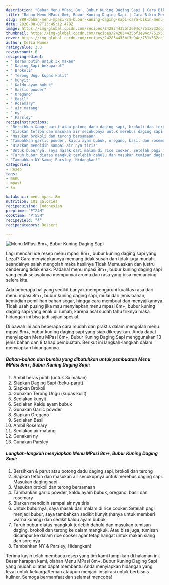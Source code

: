 ```yaml
---
description: "Bahan Menu MPasi 8m+, Bubur Kuning Daging Sapi | Cara Bikin Menu MPasi 8m+, Bubur Kuning Daging Sapi Yang Mudah Dan Praktis"
title: "Bahan Menu MPasi 8m+, Bubur Kuning Daging Sapi | Cara Bikin Menu MPasi 8m+, Bubur Kuning Daging Sapi Yang Mudah Dan Praktis"
slug: 889-bahan-menu-mpasi-8m-bubur-kuning-daging-sapi-cara-bikin-menu-mpasi-8m-bubur-kuning-daging-sapi-yang-mudah-dan-praktis
date: 2020-08-07T13:45:12.478Z
image: https://img-global.cpcdn.com/recipes/242834435bf3e94c/751x532cq70/menu-mpasi-8m-bubur-kuning-daging-sapi-foto-resep-utama.jpg
thumbnail: https://img-global.cpcdn.com/recipes/242834435bf3e94c/751x532cq70/menu-mpasi-8m-bubur-kuning-daging-sapi-foto-resep-utama.jpg
cover: https://img-global.cpcdn.com/recipes/242834435bf3e94c/751x532cq70/menu-mpasi-8m-bubur-kuning-daging-sapi-foto-resep-utama.jpg
author: Celia Nunez
ratingvalue: 3.3
reviewcount: 6
recipeingredient:
- " beras putih untuk 3x makan"
- " Daging Sapi bekuparut"
- " Brokoli"
- " Terong Ungu kupas kulit"
- " kunyit"
- " Kaldu ayam bubuk"
- " Garlic powder"
- " Oregano"
- " Basil"
- " Rosemary"
- " air matang"
- " ny"
- " Parsley"
recipeinstructions:
- "Bersihkan &amp; parut atau potong dadu daging sapi, brokoli dan terong"
- "Siapkan teflon dan masukan air secukupnya untuk merebus daging sapi. Masukan daging sapi."
- "Masukan brokoli dan terong bersamaan"
- "Tambahkan garlic powder, kaldu ayam bubuk, oregano, basil dan rosemary"
- "Biarkan mendidih sampai air nya tiris"
- "Untuk buburnya, saya masak dari malam di rice cooker. Setelah pagi menjadi bubur, saya tambahkan sedikit kunyit (hanya untuk memberi warna kuning) dan sedikit kaldu ayam bubuk"
- "Taruh bubur diatas mangkuk terlebih dahulu dan masukan tumisan daging, brokoli dan terong ke dalam mangkuk. Atau bisa juga, tumisan dicampur ke dalam rice cooker agar tetap hangat untuk makan siang dan sore nya"
- "Tambahkan NY &amp; Parsley, Hidangkan!"
categories:
- Resep
tags:
- menu
- mpasi
- 8m

katakunci: menu mpasi 8m 
nutrition: 101 calories
recipecuisine: Indonesian
preptime: "PT24M"
cooktime: "PT55M"
recipeyield: "4"
recipecategory: Dessert

---
```



![Menu MPasi 8m+, Bubur Kuning Daging Sapi](https://img-global.cpcdn.com/recipes/242834435bf3e94c/751x532cq70/menu-mpasi-8m-bubur-kuning-daging-sapi-foto-resep-utama.jpg)

Lagi mencari ide resep menu mpasi 8m+, bubur kuning daging sapi yang Lezat? Cara menyiapkannya memang tidak susah dan tidak juga mudah. seandainya salah mengolah maka hasilnya Tidak Memuaskan dan justru cenderung tidak enak. Padahal menu mpasi 8m+, bubur kuning daging sapi yang enak selayaknya mempunyai aroma dan rasa yang bisa memancing selera kita.

Ada beberapa hal yang sedikit banyak mempengaruhi kualitas rasa dari menu mpasi 8m+, bubur kuning daging sapi, mulai dari jenis bahan, kemudian pemilihan bahan segar, hingga cara membuat dan menyajikannya. Tidak usah pusing jika mau menyiapkan menu mpasi 8m+, bubur kuning daging sapi yang enak di rumah, karena asal sudah tahu triknya maka hidangan ini bisa jadi sajian spesial.




Di bawah ini ada beberapa cara mudah dan praktis dalam mengolah menu mpasi 8m+, bubur kuning daging sapi yang siap dikreasikan. Anda dapat menyiapkan Menu MPasi 8m+, Bubur Kuning Daging Sapi menggunakan 13 jenis bahan dan 8 tahap pembuatan. Berikut ini langkah-langkah dalam menyiapkan hidangannya.

<!--inarticleads1-->

##### Bahan-bahan dan bumbu yang dibutuhkan untuk pembuatan Menu MPasi 8m+, Bubur Kuning Daging Sapi:

1. Ambil  beras putih (untuk 3x makan)
1. Siapkan  Daging Sapi (beku-parut)
1. Siapkan  Brokoli
1. Gunakan  Terong Ungu (kupas kulit)
1. Sediakan  kunyit
1. Sediakan  Kaldu ayam bubuk
1. Gunakan  Garlic powder
1. Siapkan  Oregano
1. Sediakan  Basil
1. Ambil  Rosemary
1. Sediakan  air matang
1. Gunakan  ny
1. Gunakan  Parsley




<!--inarticleads2-->

##### Langkah-langkah menyiapkan Menu MPasi 8m+, Bubur Kuning Daging Sapi:

1. Bersihkan &amp; parut atau potong dadu daging sapi, brokoli dan terong
1. Siapkan teflon dan masukan air secukupnya untuk merebus daging sapi. Masukan daging sapi.
1. Masukan brokoli dan terong bersamaan
1. Tambahkan garlic powder, kaldu ayam bubuk, oregano, basil dan rosemary
1. Biarkan mendidih sampai air nya tiris
1. Untuk buburnya, saya masak dari malam di rice cooker. Setelah pagi menjadi bubur, saya tambahkan sedikit kunyit (hanya untuk memberi warna kuning) dan sedikit kaldu ayam bubuk
1. Taruh bubur diatas mangkuk terlebih dahulu dan masukan tumisan daging, brokoli dan terong ke dalam mangkuk. Atau bisa juga, tumisan dicampur ke dalam rice cooker agar tetap hangat untuk makan siang dan sore nya
1. Tambahkan NY &amp; Parsley, Hidangkan!




Terima kasih telah membaca resep yang tim kami tampilkan di halaman ini. Besar harapan kami, olahan Menu MPasi 8m+, Bubur Kuning Daging Sapi yang mudah di atas dapat membantu Anda menyiapkan hidangan yang lezat untuk keluarga/teman ataupun menjadi inspirasi untuk berbisnis kuliner. Semoga bermanfaat dan selamat mencoba!

